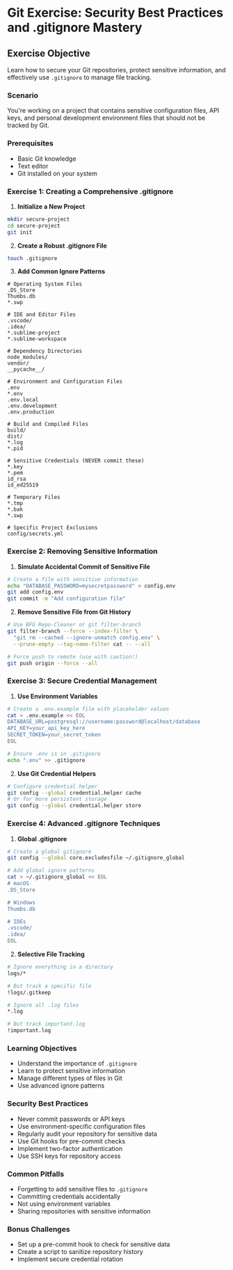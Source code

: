 # Git Exercise: Security Best Practices and .gitignore Mastery

## Exercise Objective
Learn how to secure your Git repositories, protect sensitive information, and effectively use `.gitignore` to manage file tracking.

### Scenario
You're working on a project that contains sensitive configuration files, API keys, and personal development environment files that should not be tracked by Git.

### Prerequisites
- Basic Git knowledge
- Text editor
- Git installed on your system

### Exercise 1: Creating a Comprehensive .gitignore

1. **Initialize a New Project**
```bash
mkdir secure-project
cd secure-project
git init
```

2. **Create a Robust .gitignore File**
```bash
touch .gitignore
```

3. **Add Common Ignore Patterns**
```gitignore
# Operating System Files
.DS_Store
Thumbs.db
*.swp

# IDE and Editor Files
.vscode/
.idea/
*.sublime-project
*.sublime-workspace

# Dependency Directories
node_modules/
vendor/
__pycache__/

# Environment and Configuration Files
.env
*.env
.env.local
.env.development
.env.production

# Build and Compiled Files
build/
dist/
*.log
*.pid

# Sensitive Credentials (NEVER commit these)
*.key
*.pem
id_rsa
id_ed25519

# Temporary Files
*.tmp
*.bak
*.swp

# Specific Project Exclusions
config/secrets.yml
```

### Exercise 2: Removing Sensitive Information

1. **Simulate Accidental Commit of Sensitive File**
```bash
# Create a file with sensitive information
echo "DATABASE_PASSWORD=mysecretpassword" > config.env
git add config.env
git commit -m "Add configuration file"
```

2. **Remove Sensitive File from Git History**
```bash
# Use BFG Repo-Cleaner or git filter-branch
git filter-branch --force --index-filter \
  "git rm --cached --ignore-unmatch config.env" \
  --prune-empty --tag-name-filter cat -- --all

# Force push to remote (use with caution!)
git push origin --force --all
```

### Exercise 3: Secure Credential Management

1. **Use Environment Variables**
```bash
# Create a .env.example file with placeholder values
cat > .env.example << EOL
DATABASE_URL=postgresql://username:password@localhost/database
API_KEY=your_api_key_here
SECRET_TOKEN=your_secret_token
EOL

# Ensure .env is in .gitignore
echo ".env" >> .gitignore
```

2. **Use Git Credential Helpers**
```bash
# Configure credential helper
git config --global credential.helper cache
# Or for more persistent storage
git config --global credential.helper store
```

### Exercise 4: Advanced .gitignore Techniques

1. **Global .gitignore**
```bash
# Create a global gitignore
git config --global core.excludesfile ~/.gitignore_global

# Add global ignore patterns
cat > ~/.gitignore_global << EOL
# macOS
.DS_Store

# Windows
Thumbs.db

# IDEs
.vscode/
.idea/
EOL
```

2. **Selective File Tracking**
```bash
# Ignore everything in a directory
logs/*

# But track a specific file
!logs/.gitkeep

# Ignore all .log files
*.log

# But track important.log
!important.log
```

### Learning Objectives
- Understand the importance of `.gitignore`
- Learn to protect sensitive information
- Manage different types of files in Git
- Use advanced ignore patterns

### Security Best Practices
- Never commit passwords or API keys
- Use environment-specific configuration files
- Regularly audit your repository for sensitive data
- Use Git hooks for pre-commit checks
- Implement two-factor authentication
- Use SSH keys for repository access

### Common Pitfalls
- Forgetting to add sensitive files to `.gitignore`
- Committing credentials accidentally
- Not using environment variables
- Sharing repositories with sensitive information

### Bonus Challenges
- Set up a pre-commit hook to check for sensitive data
- Create a script to sanitize repository history
- Implement secure credential rotation